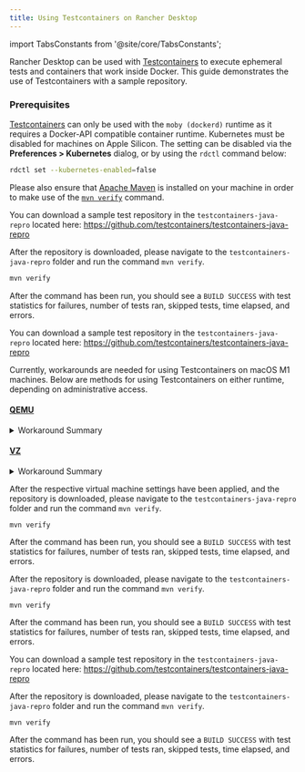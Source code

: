 ```yaml
---
title: Using Testcontainers on Rancher Desktop
---
```


<head>
  <link rel="canonical" href="https://docs.rancherdesktop.io/how-to-guides/using-testcontainers"/>
</head>

import TabsConstants from '@site/core/TabsConstants';

Rancher Desktop can be used with [Testcontainers](https://testcontainers.com/) to execute ephemeral tests and containers that work inside Docker. This guide demonstrates the use of Testcontainers with a sample repository.

### Prerequisites

[Testcontainers](https://testcontainers.com/) can only be used with the `moby (dockerd)` runtime as it requires a Docker-API compatible container runtime. Kubernetes must be disabled for machines on Apple Silicon. The setting can be disabled via the **Preferences > Kubernetes** dialog, or by using the `rdctl` command below:

```bash
rdctl set --kubernetes-enabled=false
```

 Please also ensure that [Apache Maven](https://maven.apache.org/install.html) is installed on your machine in order to make use of the [`mvn verify`](https://maven.apache.org/run-maven/index.html) command.

<Tabs groupId="os" defaultValue={TabsConstants.defaultOs}>
<TabItem value="Linux">

You can download a sample test repository in the `testcontainers-java-repro` located here: https://github.com/testcontainers/testcontainers-java-repro

After the repository is downloaded, please navigate to the `testcontainers-java-repro` folder and run the command `mvn verify`.

```bash
mvn verify
```

After the command has been run, you should see a `BUILD SUCCESS` with test statistics for failures, number of tests ran, skipped tests, time elapsed, and errors.

</TabItem>
<TabItem value="macOS">

You can download a sample test repository in the `testcontainers-java-repro` located here: https://github.com/testcontainers/testcontainers-java-repro

<Tabs groupId="os">
<TabItem value="Apple Silicon">

Currently, workarounds are needed for using Testcontainers on macOS M1 machines. Below are methods for using Testcontainers on either runtime, depending on administrative access.

#### [QEMU](../ui/preferences/virtual-machine/emulation#qemu)

<details>
<summary>Workaround Summary</summary>

This runtime can be used with administrative access enabled which can be set via the [**Preferences > Application > General**](../ui/preferences/application/general) dialog. This will ensure that routable IP's are allocated.

Next, export the virtual machine port explicitly using the command below:

```bash
export TESTCONTAINERS_HOST_OVERRIDE=$(rdctl shell ip a show rd0 | awk '/inet / {sub("/.*",""); print $2}')
```

</details>

#### [VZ](../ui/preferences/virtual-machine/emulation#vz)

<details>
<summary>Workaround Summary</summary>

This runtime can be used with administrative access enabled which can be set via the [**Preferences > Application > General**](../ui/preferences/application/general) dialog. This will ensure that routable IP's are allocated.

Next, export the virtual machine port explicitly using the command below:

```bash
export TESTCONTAINERS_HOST_OVERRIDE=$(rdctl shell ip a show vznat | awk '/inet / {sub("/.*",""); print $2}')
```

For `VZ` virtual machines, you can also use Testcontainers without the need for administrative access by exporting the settings below:

```bash
export DOCKER_HOST=unix://$HOME/.rd/docker.sock
export TESTCONTAINERS_DOCKER_SOCKET_OVERRIDE=/var/run/docker.sock
export TESTCONTAINERS_HOST_OVERRIDE=$(rdctl shell ip a show vznat | awk '/inet / {sub("/.*",""); print $2}')
```

</details>

After the respective virtual machine settings have been applied, and the repository is downloaded, please navigate to the `testcontainers-java-repro` folder and run the command `mvn verify`.

```shell
mvn verify
```

After the command has been run, you should see a `BUILD SUCCESS` with test statistics for failures, number of tests ran, skipped tests, time elapsed, and errors.

</TabItem>
<TabItem value="Intel">

After the repository is downloaded, please navigate to the `testcontainers-java-repro` folder and run the command `mvn verify`.

```shell
mvn verify
```

After the command has been run, you should see a `BUILD SUCCESS` with test statistics for failures, number of tests ran, skipped tests, time elapsed, and errors.

</TabItem>
</Tabs>

</TabItem>
<TabItem value="Windows">

You can download a sample test repository in the `testcontainers-java-repro` located here: https://github.com/testcontainers/testcontainers-java-repro

After the repository is downloaded, please navigate to the `testcontainers-java-repro` folder and run the command `mvn verify`.

```shell
mvn verify
```

After the command has been run, you should see a `BUILD SUCCESS` with test statistics for failures, number of tests ran, skipped tests, time elapsed, and errors.

</TabItem>
</Tabs>

